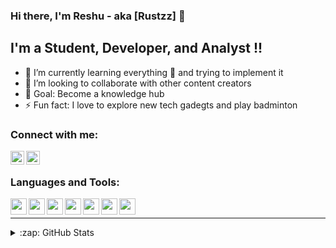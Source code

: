 ### Hi there, I'm Reshu - aka [Rustzz] 👋

## I'm a Student, Developer, and Analyst  !!

- 🌱 I’m currently learning everything 🤣 and trying to implement it 
- 👯 I’m looking to collaborate with other content creators
- 🥅 Goal: Become a knowledge hub
- ⚡ Fun fact: I love to explore new tech gadegts and play badminton

### Connect with me:

[<img align="left" alt="codeSTACKr | LinkedIn" width="22px" src="https://cdn-icons-png.flaticon.com/512/174/174857.png" />][linkedin]
[<img align="left" alt="codeSTACKr | Instagram" width="22px" src="https://cdn-icons-png.flaticon.com/512/1384/1384063.png" />][instagram]

<br />

### Languages and Tools:

<img align="left"  width="26px" bg='white' src="https://cdn-icons-png.flaticon.com/512/3098/3098090.png" />
<img align="left" width="26px" bg='white' src="https://img.icons8.com/external-wanicon-flat-wanicon/64/000000/external-sql-server-big-data-wanicon-flat-wanicon.png" />
<img align="left" bg='white' width="26px" src="https://cdn-icons-png.flaticon.com/512/4785/4785958.png" />
<img align="left"  bg='white' width="26px" src="https://cdn-icons-png.flaticon.com/512/4500/4500935.png" />
<img align="left"  bg='white' width="26px" src="https://img.icons8.com/officel/80/000000/selenium-test-automation.png" />
<img align="left"  bg='white' width="26px" src="https://img.icons8.com/color/96/000000/tensorflow.png" />
<img align="left"  bg='white' width="26px" src="https://img.icons8.com/fluency/96/000000/visual-studio-code-2019.png"/>

<br />



---
<details>
  <summary>:zap: GitHub Stats</summary>

  <img align="left" alt="Rustzz's GitHub Stats" src="https://github-readme-stats.vercel.app/api?username=Rustzz-27&show_icons=true&hide_border=true" />


</details>


[linkedin]: https://www.linkedin.com/in/reshu-agarwal-393ba9187/
[instagram]: https://www.instagram.com/rust_em_all/

